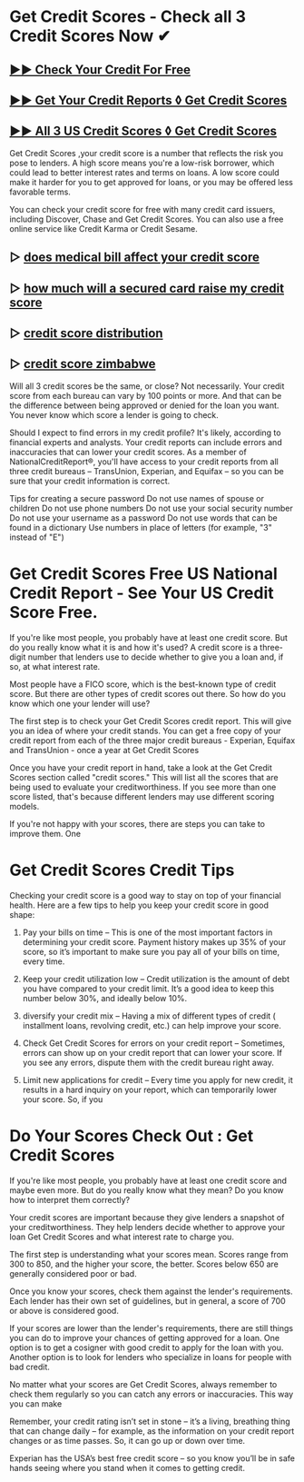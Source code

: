 # Get Credit Scores - Check all 3 Credit Scores Now ✔

## [▶▶ Check Your Credit For Free](https://bit.ly/score247)
## [▶▶ Get Your Credit Reports ◊ Get Credit Scores](https://bit.ly/score247)
## [▶▶ All 3 US Credit Scores ◊ Get Credit Scores](https://bit.ly/score247)


Get Credit Scores ,your credit score is a number that reflects the risk you pose to lenders. A high score means you're a low-risk borrower, which could lead to better interest rates and terms on loans. A low score could make it harder for you to get approved for loans, or you may be offered less favorable terms.

You can check your credit score for free with many credit card issuers, including Discover, Chase and Get Credit Scores. You can also use a free online service like Credit Karma or Credit Sesame.

## ▷ [does medical bill affect your credit score](https://bit.ly/score247)
## ▷ [how much will a secured card raise my credit score](https://bit.ly/score247)
## ▷ [credit score distribution](https://bit.ly/score247)
## ▷ [credit score zimbabwe](https://bit.ly/score247)

Will all 3 credit scores be the same, or close?
Not necessarily. Your credit score from each bureau can vary by 100 points or more. And that can be the difference between being approved or denied for the loan you want. You never know which score a lender is going to check.

Should I expect to find errors in my credit profile?
It's likely, according to financial experts and analysts. Your credit reports can include errors and inaccuracies that can lower your credit scores. As a member of NationalCreditReport®, you'll have access to your credit reports from all three credit bureaus – TransUnion, Experian, and Equifax – so you can be sure that your credit information is correct.

Tips for creating a secure password
Do not use names of spouse or children
Do not use phone numbers
Do not use your social security number
Do not use your username as a password
Do not use words that can be found in a dictionary
Use numbers in place of letters (for example, "3" instead of "E")

# Get Credit Scores Free US National Credit Report - See Your US Credit Score Free.

If you're like most people, you probably have at least one credit score. But do you really know what it is and how it's used? A credit score is a three-digit number that lenders use to decide whether to give you a loan and, if so, at what interest rate.

Most people have a FICO score, which is the best-known type of credit score. But there are other types of credit scores out there. So how do you know which one your lender will use?

The first step is to check your Get Credit Scores credit report. This will give you an idea of where your credit stands. You can get a free copy of your credit report from each of the three major credit bureaus - Experian, Equifax and TransUnion - once a year at Get Credit Scores

Once you have your credit report in hand, take a look at the Get Credit Scores section called "credit scores." This will list all the scores that are being used to evaluate your creditworthiness. If you see more than one score listed, that's because different lenders may use different scoring models.

If you're not happy with your scores, there are steps you can take to improve them. One

# Get Credit Scores Credit Tips

Checking your credit score is a good way to stay on top of your financial health. Here are a few tips to help you keep your credit score in good shape:

1. Pay your bills on time – This is one of the most important factors in determining your credit score. Payment history makes up 35% of your score, so it’s important to make sure you pay all of your bills on time, every time.

2. Keep your credit utilization low – Credit utilization is the amount of debt you have compared to your credit limit. It’s a good idea to keep this number below 30%, and ideally below 10%.

3. diversify your credit mix – Having a mix of different types of credit ( installment loans, revolving credit, etc.) can help improve your score.

4. Check Get Credit Scores for errors on your credit report – Sometimes, errors can show up on your credit report that can lower your score. If you see any errors, dispute them with the credit bureau right away.

5. Limit new applications for credit – Every time you apply for new credit, it results in a hard inquiry on your report, which can temporarily lower your score. So, if you

# Do Your Scores Check Out : Get Credit Scores

If you're like most people, you probably have at least one credit score and maybe even more. But do you really know what they mean? Do you know how to interpret them correctly?

Your credit scores are important because they give lenders a snapshot of your creditworthiness. They help lenders decide whether to approve your loan Get Credit Scores and what interest rate to charge you.

The first step is understanding what your scores mean. Scores range from 300 to 850, and the higher your score, the better. Scores below 650 are generally considered poor or bad.

Once you know your scores, check them against the lender's requirements. Each lender has their own set of guidelines, but in general, a score of 700 or above is considered good.

If your scores are lower than the lender's requirements, there are still things you can do to improve your chances of getting approved for a loan. One option is to get a cosigner with good credit to apply for the loan with you. Another option is to look for lenders who specialize in loans for people with bad credit.

No matter what your scores are Get Credit Scores, always remember to check them regularly so you can catch any errors or inaccuracies. This way you can make

Remember, your credit rating isn’t set in stone – it’s a living, breathing thing that can change daily – for example, as the information on your credit report changes or as time passes. So, it can go up or down over time.

Experian has the USA’s best free credit score – so you know you’ll be in safe hands seeing where you stand when it comes to getting credit.
